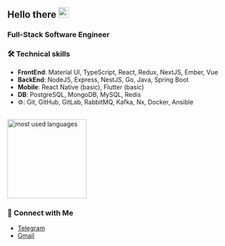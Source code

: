 ## Hello there <img src="https://raw.githubusercontent.com/iampavangandhi/iampavangandhi/master/gifs/Hi.gif" width="24px">

### Full-Stack Software Engineer

### 🛠 Technical skills

- **FrontEnd**: Material UI, TypeScript, React, Redux, NextJS, Ember, Vue
- **BackEnd**: NodeJS, Express, NestJS, Go, Java, Spring Boot
- **Mobile**: React Native (basic), Flutter (basic)
- **DB**: PostgreSQL, MongoDB, MySQL, Redis
- ⚙: Git, GitHub, GitLab, RabbitMQ, Kafka, Nx, Docker, Ansible

<br/>

<a href="https://github.com/bndroll">
  <img height="180em" src="https://github-readme-stats.vercel.app/api/top-langs/?username=bndroll&langs_count=10&theme=tokyonight&layout=compact"  alt="most used languages"/>
</a>

### 🤝 Connect with Me

* <a href="https://t.me/bounderoll">Telegram</a>
* <a href="mailto:bounderoll.23@gmail.com">Gmail</a>
